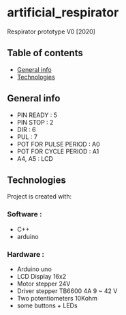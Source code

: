 # artificial_respirator

Respirator prototype V0 [2020]

## Table of contents
* [General info](#general-info)
* [Technologies](#technologies)

## General info
* PIN READY : 5
* PIN STOP : 2
* DIR : 6
* PUL : 7
* POT FOR PULSE PERIOD : A0
* POT FOR CYCLE PERIOD : A1
* A4, A5 : LCD 

## Technologies
Project is created with:
### Software :
* C++
* arduino 

### Hardware :
* Arduino uno
* LCD Display 16x2
* Motor stepper 24V
* Driver stepper TB6600 4A 9 ~ 42 V
* Two potentiometers 10Kohm
* some buttons + LEDs


```



